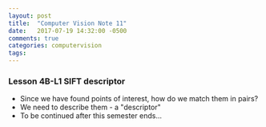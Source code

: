```yaml
---
layout: post
title:  "Computer Vision Note 11"
date:   2017-07-19 14:32:00 -0500
comments: true
categories: computervision
tags: 
---
```


### Lesson 4B-L1 SIFT descriptor
- Since we have found points of interest, how do we match them in pairs?
- We need to describe them - a "descriptor"
- To be continued after this semester ends...